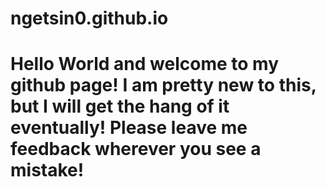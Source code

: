 # ngetsin0.github.io
<h1>Hello World and welcome to my github page! I am pretty new to this, but I will get the hang of it eventually! Please leave me feedback wherever you see
a mistake! </h1>
